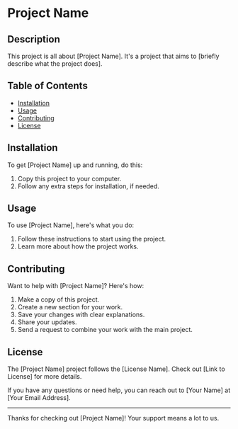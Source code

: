 # Project Name

## Description

This project is all about [Project Name]. It's a project that aims to [briefly describe what the project does].

## Table of Contents
- [Installation](#installation)
- [Usage](#usage)
- [Contributing](#contributing)
- [License](#license)

## Installation

To get [Project Name] up and running, do this:
1. Copy this project to your computer.
2. Follow any extra steps for installation, if needed.

## Usage

To use [Project Name], here's what you do:
1. Follow these instructions to start using the project.
2. Learn more about how the project works.

## Contributing

Want to help with [Project Name]? Here's how:
1. Make a copy of this project.
2. Create a new section for your work.
3. Save your changes with clear explanations.
4. Share your updates.
5. Send a request to combine your work with the main project.

## License

The [Project Name] project follows the [License Name]. Check out [Link to License] for more details.

If you have any questions or need help, you can reach out to [Your Name] at [Your Email Address].

---

Thanks for checking out [Project Name]! Your support means a lot to us.